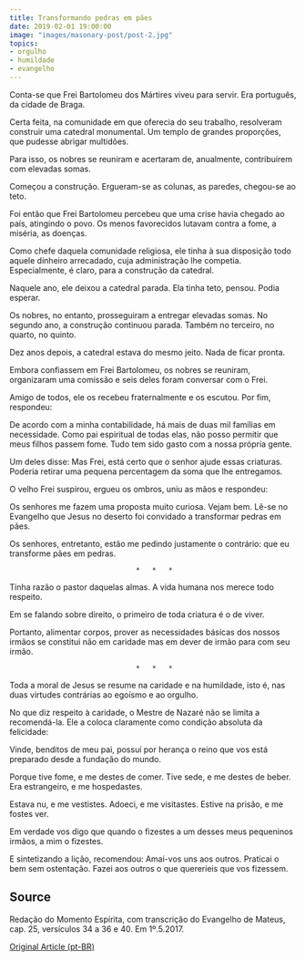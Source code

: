 ```yaml
---
title: Transformando pedras em pães
date: 2019-02-01 19:00:00
image: "images/masonary-post/post-2.jpg"
topics: 
- orgulho
- humildade
- evangelho
---
```


Conta-se que Frei Bartolomeu dos Mártires viveu para servir. Era português, da
cidade de Braga.

Certa feita, na comunidade em que oferecia do seu trabalho, resolveram
construir uma catedral monumental. Um templo de grandes proporções, que pudesse
abrigar multidões.

Para isso, os nobres se reuniram e acertaram de, anualmente, contribuírem com
elevadas somas.

Começou a construção. Ergueram-se as colunas, as paredes, chegou-se ao teto.

Foi então que Frei Bartolomeu percebeu que uma crise havia chegado ao país,
atingindo o povo. Os menos favorecidos lutavam contra a fome, a miséria, as
doenças.

Como chefe daquela comunidade religiosa, ele tinha à sua disposição todo aquele
dinheiro arrecadado, cuja administração lhe competia. Especialmente, é claro,
para a construção da catedral.

Naquele ano, ele deixou a catedral parada. Ela tinha teto, pensou. Podia
esperar.

Os nobres, no entanto, prosseguiram a entregar elevadas somas. No segundo ano,
a construção continuou parada. Também no terceiro, no quarto, no quinto.

Dez anos depois, a catedral estava do mesmo jeito. Nada de ficar pronta.

Embora confiassem em Frei Bartolomeu, os nobres se reuniram, organizaram uma
comissão e seis deles foram conversar com o Frei.

Amigo de todos, ele os recebeu fraternalmente e os escutou. Por fim, respondeu:

De acordo com a minha contabilidade, há mais de duas mil famílias em
necessidade. Como pai espiritual de todas elas, não posso permitir que meus
filhos passem fome. Tudo tem sido gasto com a nossa própria gente.

Um deles disse: Mas Frei, está certo que o senhor ajude essas criaturas.
Poderia retirar uma pequena percentagem da soma que lhe entregamos.

O velho Frei suspirou, ergueu os ombros, uniu as mãos e respondeu:

Os senhores me fazem uma proposta muito curiosa. Vejam bem. Lê-se no Evangelho
que Jesus no deserto foi convidado a transformar pedras em pães.

Os senhores, entretanto, estão me pedindo justamente o contrário: que eu
transforme pães em pedras.

                                   *   *   *

Tinha razão o pastor daquelas almas. A vida humana nos merece todo respeito.

Em se falando sobre direito, o primeiro de toda criatura é o de viver.

Portanto, alimentar corpos, prover as necessidades básicas dos nossos irmãos se
constitui não em caridade mas em dever de irmão para com seu irmão.

                                   *   *   *

Toda a moral de Jesus se resume na caridade e na humildade, isto é, nas duas
virtudes contrárias ao egoísmo e ao orgulho.

No que diz respeito à caridade, o Mestre de Nazaré não se limita a
recomendá-la. Ele a coloca claramente como condição absoluta da felicidade:

Vinde, benditos de meu pai, possuí por herança o reino que vos está preparado
desde a fundação do mundo.

Porque tive fome, e me destes de comer. Tive sede, e me destes de beber. Era
estrangeiro, e me hospedastes.

Estava nu, e me vestistes. Adoeci, e me visitastes. Estive na prisão, e me
fostes ver.

Em verdade vos digo que quando o fizestes a um desses meus pequeninos irmãos, a
mim o fizestes.

E sintetizando a lição, recomendou: Amai-vos uns aos outros. Praticai o bem sem
ostentação. Fazei aos outros o que quereríeis que vos fizessem.

## Source
Redação do Momento Espírita, com transcrição do
Evangelho de Mateus, cap. 25, versículos 34 a 36 e 40.
Em 1º.5.2017.


[Original Article (pt-BR)](http://momento.com.br/pt/ler_texto.php?id=5092)
